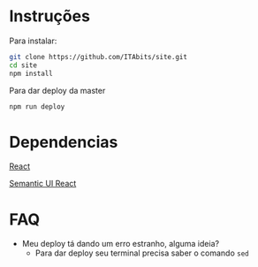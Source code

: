 Instruções
==========

Para instalar:
```sh
git clone https://github.com/ITAbits/site.git
cd site
npm install
```


Para dar deploy da master

```sh
npm run deploy
```


Dependencias
============

[React](https://reactjs.org/)

[Semantic UI React](https://react.semantic-ui.com/introduction)


FAQ
===

- Meu deploy tá dando um erro estranho, alguma ideia?
  - Para dar deploy seu terminal precisa saber o comando ```sed```
